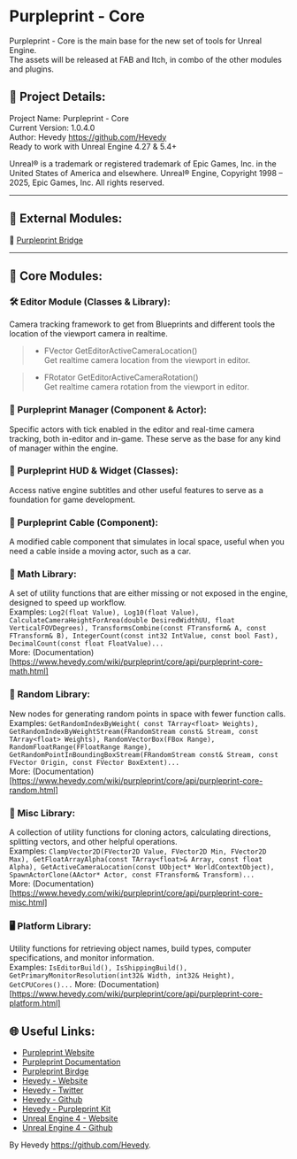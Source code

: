 # Purpleprint - Core
Purpleprint - Core is the main base for the new set of tools for Unreal Engine.  
The assets will be released at FAB and Itch, in combo of the other modules and plugins.

## 📌 Project Details:
Project Name: Purpleprint - Core   
Current Version: 1.0.4.0  
Author: Hevedy <https://github.com/Hevedy>  
Ready to work with Unreal Engine 4.27 & 5.4+  



Unreal® is a trademark or registered trademark of Epic Games, Inc. in the United States of America and elsewhere.
Unreal® Engine, Copyright 1998 – 2025, Epic Games, Inc. All rights reserved.  

---

## 🔗 External Modules:
🔁 [Purpleprint Bridge][PurpleprintBridge]

---

## 🧱 Core Modules:

### 🛠 Editor Module (Classes & Library):
Camera tracking framework to get from Blueprints and different tools the location of the viewport camera in realtime.   

> - FVector GetEditorActiveCameraLocation()  
>   Get realtime camera location from the viewport in editor.  

> - FRotator GetEditorActiveCameraRotation()  
>   Get realtime camera rotation from the viewport in editor.  

### 🧭 Purpleprint Manager (Component & Actor):
Specific actors with tick enabled in the editor and real-time camera tracking, both in-editor and in-game. These serve as the base for any kind of manager within the engine.  

### 🧾 Purpleprint HUD & Widget (Classes):
Access native engine subtitles and other useful features to serve as a foundation for game development.  

### 🔌 Purpleprint Cable (Component):
A modified cable component that simulates in local space, useful when you need a cable inside a moving actor, such as a car.  

### 🧮 Math Library:
A set of utility functions that are either missing or not exposed in the engine, designed to speed up workflow.  
Examples: ```Log2(float Value), Log10(float Value), CalculateCameraHeightForArea(double DesiredWidthUU, float VerticalFOVDegrees), TransformsCombine(const FTransform& A, const FTransform& B), IntegerCount(const int32 IntValue, const bool Fast), DecimalCount(const float FloatValue)...```  
More: (Documentation)[https://www.hevedy.com/wiki/purpleprint/core/api/purpleprint-core-math.html]

### 🎲 Random Library:
New nodes for generating random points in space with fewer function calls.  
Examples: ```GetRandomIndexByWeight( const TArray<float> Weights), GetRandomIndexByWeightStream(FRandomStream const& Stream, const TArray<float> Weights), RandomVectorBox(FBox Range), RandomFloatRange(FFloatRange Range), GetRandomPointInBoundingBoxStream(FRandomStream const& Stream, const FVector Origin, const FVector BoxExtent)...```  
More: (Documentation)[https://www.hevedy.com/wiki/purpleprint/core/api/purpleprint-core-random.html]

### 🧰 Misc Library:
A collection of utility functions for cloning actors, calculating directions, splitting vectors, and other helpful operations.  
Examples: ```ClampVector2D(FVector2D Value, FVector2D Min, FVector2D Max), GetFloatArrayAlpha(const TArray<float>& Array, const float Alpha), GetActiveCameraLocation(const UObject* WorldContextObject), SpawnActorClone(AActor* Actor, const FTransform& Transform)...```  
More: (Documentation)[https://www.hevedy.com/wiki/purpleprint/core/api/purpleprint-core-misc.html]

### 🖥️ Platform Library:  
Utility functions for retrieving object names, build types, computer specifications, and monitor information.  
Examples: ```IsEditorBuild(), IsShippingBuild(), GetPrimaryMonitorResolution(int32& Width, int32& Height), GetCPUCores()...```
More: (Documentation)[https://www.hevedy.com/wiki/purpleprint/core/api/purpleprint-core-platform.html]

## 🌐 Useful Links:
- [Purpleprint Website][PurpleprintWeb]
- [Purpleprint Documentation][PurpleprintWiki]
- [Purpleprint Birdge][PurpleprintBridge]
- [Hevedy - Website][HevedyWeb]
- [Hevedy - Twitter][HevedyTwitter]
- [Hevedy - Github][HevedyGithub]
- [Hevedy - Purpleprint Kit][PurpleprintKitGithub]
- [Unreal Engine 4 - Website][UE4Website]
- [Unreal Engine 4 - Github][UE4Github]




By Hevedy <https://github.com/Hevedy>.


[PurpleprintWeb]: https://www.hevedy.com/purpleprint/
[PurpleprintWiki]: https://www.hevedy.com/wiki/
[PurpleprintBridge]: https://github.com/Hevedy/Purpleprint-Bridge
[HevedyWeb]: https://www.hevedy.com/
[HevedyTwitter]: https://twitter.com/Hevedy
[HevedyGithub]: https://github.com/Hevedy
[PurpleprintKitGithub]: https://github.com/Hevedy/PurpleprintKit
[UE4Github]: https://github.com/EpicGames/UnrealEngine
[UE4Website]: https://www.unrealengine.com/
[Trello]: https://trello.com/b/vx7Ydo7I/public-projects
